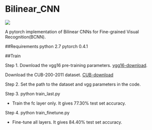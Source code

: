 # Bilinear_CNN
[![](https://img.shields.io/badge/Bilinear-Model-green.svg)](https://github.com/Ylexx/Bilinear_CNN)

A pytorch implementation of Bilinear CNNs for Fine-grained Visual Recognition(BCNN).

##Requirements
python 2.7
pytorch 0.4.1

##Train

Step 1. 
Download the vgg16 pre-training parameters.
[vgg16-download](https://pan.baidu.com/s/1OkIuKosTRfcZlDXkOW4WLQ). 

Download the CUB-200-2011 dataset.
[CUB-download](http://www.vision.caltech.edu/visipedia-data/CUB-200-2011/CUB_200_2011.tgz)

Step 2. 
Set the path to the dataset and vgg parameters in the code.

Step 3. 
python train_last.py
- Train the fc layer only. It gives 77.30% test set accuracy.
    	


Step 4. python train_finetune.py
- Fine-tune all layers. It gives 84.40% test set accuracy.
	
